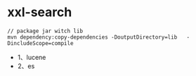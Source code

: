 # xxl-search

```
// package jar witch lib
mvn dependency:copy-dependencies -DoutputDirectory=lib   -DincludeScope=compile
```

- 1、lucene
- 2、es